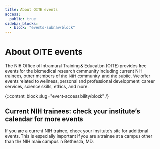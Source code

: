 ```yaml
---
title: About OITE events
access:
  public: true
sidebar_blocks:
  - block: "events-subnav/block"
---
```


# About OITE events

The NIH Office of Intramural Training & Education (OITE) provides free events for the biomedical research community including current NIH trainees, other members of the NIH community, and the public. We offer events related to wellness, personal and professional development, career services, science skills, ethics, and more. 

{::content_block slug="event-accessibility/block" /}

## Current NIH trainees: check your institute’s calendar for more events

If you are a current NIH trainee, check your institute’s site for additional events. This is especially important if you are a trainee at a campus other than the NIH main campus in Bethesda, MD.
